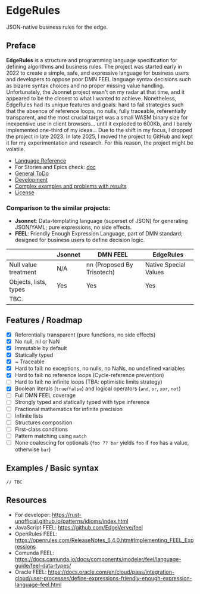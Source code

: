 # EdgeRules

JSON-native business rules for the edge.

## Preface

**EdgeRules** is a structure and programming language specification for defining algorithms and business rules.
The project was started early in 2022 to create a simple, safe, and expressive language for business users and
developers
to oppose poor DMN FEEL language syntax decisions such as bizarre syntax choices and no proper missing value handling.
Unfortunately, the Jsonnet project wasn't on my radar at that time, and it
appeared to be the closest to what I wanted to achieve. Nonetheless, EdgeRules had its unique features and goals:
hard to fail strategies such that the absence of reference loops, no nulls, fully traceable, referentially transparent,
and the most crucial target was a small WASM binary size for inexpensive use in client browsers... until it exploded to
600Kb,
and I barely implemented one-third of my ideas... Due to the shift in my focus, I dropped the project in late 2023.
In late 2025, I moved the project to GitHub and kept it for my experimentation and research. For this reason, the
project might be volatile.

- [Language Reference](REFERENCE.md)
- For Stories and Epics check: [doc](doc)
- [General ToDo](TODO.md)
- [Development](AGENTS.md)
- [Complex examples and problems with results](tests/EXAMPLES-output.md)
- [License](LICENSE)

### Comparison to the similar projects:

- **Jsonnet**: Data-templating language (superset of JSON) for generating JSON/YAML; pure expressions, no side effects.
- **FEEL**: Friendly Enough Expression Language, part of DMN standard; designed for business users to define decision
  logic.

|                       | Jsonnet | DMN FEEL                   | EdgeRules             |
|-----------------------|---------|----------------------------|-----------------------|
| Null value treatment  | N/A     | nn (Proposed By Trisotech) | Native Special Values |
| Objects, lists, types | Yes     | Yes                        | Yes                   |
| TBC.                  |         |                            |                       |

## Features / Roadmap

- [x] Referentially transparent (pure functions, no side effects)
- [x] No null, nil or NaN
- [x] Immutable by default
- [x] Statically typed
- [x] ~ Traceable
- [x] Hard to fail: no exceptions, no nulls, no NaNs, no undefined variables
- [x] Hard to fail: no reference loops (Cycle-reference prevention)
- [ ] Hard to fail: no infinite loops (TBA: optimistic limits strategy)
- [x] Boolean literals (`true`/`false`) and logical operators (`and`, `or`, `xor`, `not`)
- [ ] Full DMN FEEL coverage
- [ ] Strongly typed and statically typed with type inference
- [ ] Fractional mathematics for infinite precision
- [ ] Infinite lists
- [ ] Structures composition
- [ ] First-class conditions
- [ ] Pattern matching using `match`
- [ ] None coalescing for optionals (`foo ?? bar` yields `foo` if `foo` has a value, otherwise `bar`)

## Examples / Basic syntax

```edgerules
// TBC
```

## Resources

- For developer: https://rust-unofficial.github.io/patterns/idioms/index.html
- JavaScript FEEL: https://github.com/EdgeVerve/feel
- OpenRules FEEL: https://openrules.com/ReleaseNotes_6.4.0.htm#Implementing_FEEL_Expressions
- Comunda FEEL: https://docs.camunda.io/docs/components/modeler/feel/language-guide/feel-data-types/
- Oracle
  FEEL: https://docs.oracle.com/en/cloud/paas/integration-cloud/user-processes/define-expressions-friendly-enough-expression-language-feel.html